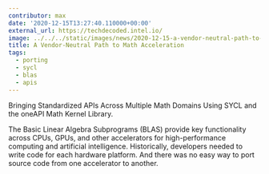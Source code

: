 ```yaml
---
contributor: max
date: '2020-12-15T13:27:40.110000+00:00'
external_url: https://techdecoded.intel.io/
image: ../../../static/images/news/2020-12-15-a-vendor-neutral-path-to-math-acceleration.webp
title: A Vendor-Neutral Path to Math Acceleration
tags:
  - porting
  - sycl
  - blas
  - apis
---
```


Bringing Standardized APIs Across Multiple Math Domains Using SYCL and the oneAPI Math Kernel Library.

The Basic Linear Algebra Subprograms (BLAS) provide key functionality across CPUs, GPUs, and other accelerators for
high-performance computing and artificial intelligence. Historically, developers needed to write code for each hardware
platform. And there was no easy way to port source code from one accelerator to another.
